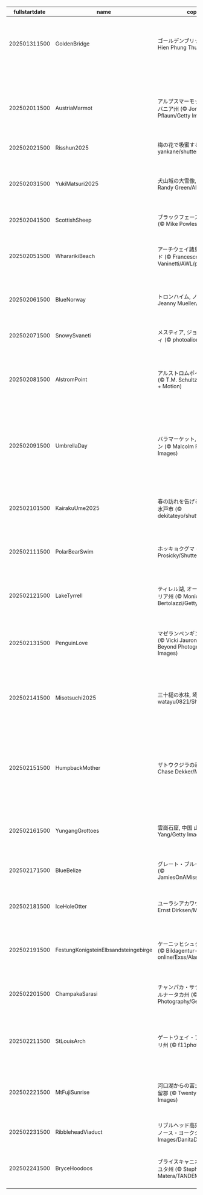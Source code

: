 |fullstartdate|name|copyright|title|image|
|--|--|--|--|--|
202501311500|GoldenBridge|ゴールデンブリッジ, ベトナム (© Hien Phung Thu/Shutterstock)|「神の手」に支えられた橋|![](/ja-JP/2025/02/202501311500GoldenBridge.jpg)|
||||![](/ja-JP/2025/02/.jpg)|
202502011500|AustriaMarmot|アルプスマーモット, 米国 ペンシルバニア州 (© Jonas Fichtner-Pflaum/Getty Images)|今日はグラウンドホッグデー|![](/ja-JP/2025/02/202502011500AustriaMarmot.jpg)|
202502021500|Risshun2025|梅の花で吸蜜するメジロ (© yankane/shutterstock)|今日は立春|![](/ja-JP/2025/02/202502021500Risshun2025.jpg)|
202502031500|YukiMatsuri2025|犬山城の大雪像, 北海道 札幌市 (© Randy Green/Alamy Stock Photo)|今日からさっぽろ雪まつり|![](/ja-JP/2025/02/202502031500YukiMatsuri2025.jpg)|
202502041500|ScottishSheep|ブラックフェース, スコットランド  (© Mike Powles/Getty Images)|黒い顔の羊|![](/ja-JP/2025/02/202502041500ScottishSheep.jpg)|
202502051500|WhararikiBeach|アーチウェイ諸島, ニュージーランド (© Francesco Vaninetti/AWL/plainpicture)|今日はワイタンギ・デー|![](/ja-JP/2025/02/202502051500WhararikiBeach.jpg)|
202502061500|BlueNorway|トロンハイム, ノルウェー (© Jeanny Mueller/Getty Images)|濃い青色に染まる街|![](/ja-JP/2025/02/202502061500BlueNorway.jpg)|
202502071500|SnowySvaneti|メスティア, ジョージア スヴァネティ (© photoaliona/Getty Images)|塔が立ち並ぶ町|![](/ja-JP/2025/02/202502071500SnowySvaneti.jpg)|
202502081500|AlstromPoint|アルストロムポイント, 米国ユタ州 (© T.M. Schultze/TANDEM Stills + Motion)|パウエル湖を望む絶景ポイント|![](/ja-JP/2025/02/202502081500AlstromPoint.jpg)|
202502091500|UmbrellaDay|バラマーケット, イギリス ロンドン (© Malcolm P Chapman/Getty Images)|カラフルな傘が広がる「アンブレラスカイ」|![](/ja-JP/2025/02/202502091500UmbrellaDay.jpg)|
202502101500|KairakuUme2025|春の訪れを告げる梅の花, 茨城県 水戸市 (© dekitateyo/shutterstock)|今日から水戸の梅まつり|![](/ja-JP/2025/02/202502101500KairakuUme2025.jpg)|
202502111500|PolarBearSwim|ホッキョクグマ  (© Ondrej Prosicky/Shutterstock)|今日はダーウィンの日|![](/ja-JP/2025/02/202502111500PolarBearSwim.jpg)|
202502121500|LakeTyrrell|ティレル湖, オーストラリア ビクトリア州 (© Monica Bertolazzi/Getty Images)|雪のように白く輝く塩湖|![](/ja-JP/2025/02/202502121500LakeTyrrell.jpg)|
202502131500|PenguinLove|マゼランペンギンのペア, イギリス (© Vicki Jauron, Babylon and Beyond Photography/Getty Images)|今日はバレンタインデー|![](/ja-JP/2025/02/202502131500PenguinLove.jpg)|
202502141500|Misotsuchi2025|三十槌の氷柱, 埼玉県 秩父市 (© watayu0821/Shutterstock)|ライトアップされた幻想的な氷柱|![](/ja-JP/2025/02/202502141500Misotsuchi2025.jpg)|
202502151500|HumpbackMother|ザトウクジラの親子, トンガ (© Chase Dekker/Minden Pictures)|今日は「ワールド・ホエール・デイ」|![](/ja-JP/2025/02/202502151500HumpbackMother.jpg)|
202502161500|YungangGrottoes|雲崗石窟, 中国 山西省 (© Eric Yang/Getty Images)|岩壁に彫られた巨大な仏像|![](/ja-JP/2025/02/202502161500YungangGrottoes.jpg)|
202502171500|BlueBelize|グレート・ブルーホール, ベリーズ (© JamiesOnAMission/Shutterstock)|カリブ海の宝石|![](/ja-JP/2025/02/202502171500BlueBelize.jpg)|
202502181500|IceHoleOtter|ユーラシアカワウソ, オランダ (© Ernst Dirksen/Minden Pictures)|可愛い水中ダンサー|![](/ja-JP/2025/02/202502181500IceHoleOtter.jpg)|
202502191500|FestungKonigsteinElbsandsteingebirge|ケーニッヒシュタイン要塞, ドイツ (© Bildagentur-online/Exss/Alamy)|台形の山上にそびえる要塞|![](/ja-JP/2025/02/202502191500FestungKonigsteinElbsandsteingebirge.jpg)|
202502201500|ChampakaSarasi|チャンパカ・サラシール, インド カルナータカ州 (© Amith Nag Photography/Getty Images)|魅力的な古代の水槽|![](/ja-JP/2025/02/202502201500ChampakaSarasi.jpg)|
202502211500|StLouisArch|ゲートウェイ・アーチ, 米国 ミズーリ州 (© f11photo/Getty Images)|西部開拓の記念モニュメント|![](/ja-JP/2025/02/202502211500StLouisArch.jpg)|
202502221500|MtFujiSunrise|河口湖からの富士山, 山梨県 南都留郡 (© Twenty47studio/Getty Images)|今日は「富士山の日」|![](/ja-JP/2025/02/202502221500MtFujiSunrise.jpg)|
202502231500|RibbleheadViaduct|リブルヘッド高架橋, イングランド ノース・ヨークシャー (© AWL Images/DanitaDelimont.com)|歴史的な鉄道橋|![](/ja-JP/2025/02/202502231500RibbleheadViaduct.jpg)|
202502241500|BryceHoodoos|ブライスキャニオン国立公園, 米国 ユタ州 (© Stephen Matera/TANDEM Stills + Motion)|無数の土柱が並ぶ絶景|![](/ja-JP/2025/02/202502241500BryceHoodoos.jpg)|
